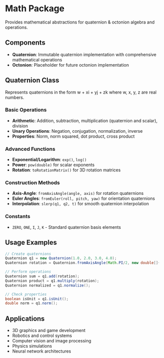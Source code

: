 # Math Package

Provides mathematical abstractions for quaternion & octonion algebra and operations.

## Components

- **Quaternion**: Immutable quaternion implementation with comprehensive mathematical operations
- **Octonion**: Placeholder for future octonion implementation

## Quaternion Class

Represents quaternions in the form w + xi + yj + zk where w, x, y, z are real numbers.

### Basic Operations

- **Arithmetic**: Addition, subtraction, multiplication (quaternion and scalar), division
- **Unary Operations**: Negation, conjugation, normalization, inverse
- **Properties**: Norm, norm squared, dot product, cross product

### Advanced Functions

- **Exponential/Logarithm**: `exp()`, `log()`
- **Power**: `pow(double)` for scalar exponents
- **Rotation**: `toRotationMatrix()` for 3D rotation matrices

### Construction Methods

- **Axis-Angle**: `fromAxisAngle(angle, axis)` for rotation quaternions
- **Euler Angles**: `fromEuler(roll, pitch, yaw)` for orientation quaternions
- **Interpolation**: `slerp(q1, q2, t)` for smooth quaternion interpolation

### Constants

- `ZERO`, `ONE`, `I`, `J`, `K` - Standard quaternion basis elements

## Usage Examples

```java
// Create quaternions
Quaternion q1 = new Quaternion(1.0, 2.0, 3.0, 4.0);
Quaternion rotation = Quaternion.fromAxisAngle(Math.PI/2, new double[]{1.0, 0.0, 0.0});

// Perform operations
Quaternion sum = q1.add(rotation);
Quaternion product = q1.multiply(rotation);
Quaternion normalized = q1.normalize();

// Check properties
boolean isUnit = q1.isUnit();
double norm = q1.norm();
```

## Applications

- 3D graphics and game development
- Robotics and control systems
- Computer vision and image processing
- Physics simulations
- Neural network architectures
